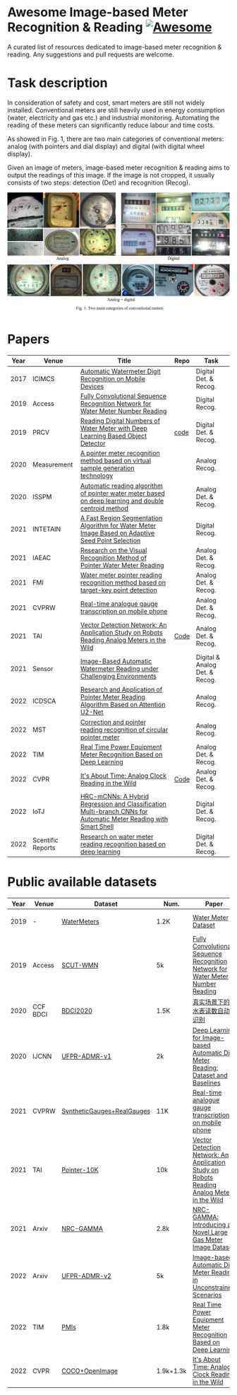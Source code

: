 # Awesome Image-based Meter Recognition & Reading [![Awesome](https://cdn.rawgit.com/sindresorhus/awesome/d7305f38d29fed78fa85652e3a63e154dd8e8829/media/badge.svg)](https://github.com/sindresorhus/awesome#readme)


A curated list of resources dedicated to image-based meter recognition & reading. Any suggestions and pull requests are welcome.

# Task description

In consideration of safety and cost, smart meters are still not widely installed. Conventional meters are still heavily used in energy consumption (water, electricity and gas etc.) and industrial monitoring. Automating the reading of these meters can significantly reduce labour and time costs. 

As showed in Fig. 1, there are two main categories of conventional meters: analog (with pointers and dial display) and digital (with digital wheel display). 

Given an image of meters, image-based meter recognition & reading aims to output the readings of this image. If the image is not cropped, it usually consists of two steps: detection (Det) and recognition (Recog). 

![Fig. 1](./imgs/fig1.jpg 'Fig. 1')


# Papers

|Year|Venue|Title|Repo|Task|
|----|----|-----|----|----|
|2017|ICIMCS|[Automatic Watermeter Digit Recognition on Mobile Devices](https://link.springer.com/chapter/10.1007/978-981-10-8530-7_9)||Digital Det. & Recog.|
|2019|Access|[Fully Convolutional Sequence Recognition Network for Water Meter Number Reading](https://ieeexplore.ieee.org/abstract/document/8606091)||Digital Recog.|
|2019|PRCV|[Reading Digital Numbers of Water Meter with Deep Learning Based Object Detector](https://link.springer.com/chapter/10.1007/978-3-030-31654-9_4)|[code](https://github.com/sloan96/water-meter-recognition)|Digital Det. & Recog.|
|2020|Measurement|[A pointer meter recognition method based on virtual sample generation technology](https://www.sciencedirect.com/science/article/pii/S0263224120305005)||Analog Recog.|
|2020|ISSPM|[Automatic reading algorithm of pointer water meter based on deep learning and double centroid method](https://link.springer.com/chapter/10.1007/978-981-33-4575-1_46)||Analog Det. & Recog.|
|2021|INTETAIN|[A Fast Region Segmentation Algorithm for Water Meter Image Based on Adaptive Seed Point Selection](https://link.springer.com/chapter/10.1007/978-3-030-99188-3_3)||Digital Recog.|
|2021|IAEAC|[Research on the Visual Recognition Method of Pointer Water Meter Reading](https://ieeexplore.ieee.org/abstract/document/9390735)||Analog Det. & Recog.|
|2021|FMI|[Water meter pointer reading recognition method based on target-key point detection](https://www.sciencedirect.com/science/article/pii/S0263224120305005)||Analog Det. & Recog.|
|2021|CVPRW|[Real-time analogue gauge transcription on mobile phone](https://openaccess.thecvf.com/content/CVPR2021W/MAI/html/Howells_Real-ime_Analogue_Gauge_Transcription_on_Mobile_Phone_CVPRW_2021_paper.html)||Analog Det. & Recog.|
|2021|TAI|[Vector Detection Network: An Application Study on Robots Reading Analog Meters in the Wild](https://ieeexplore.ieee.org/abstract/document/9526566)|[Code](https://github.com/DrawZeroPoint/VectorDetectionNetwork)|Analog Det. & Recog.|
|2021|Sensor|[Image-Based Automatic Watermeter Reading under Challenging Environments](https://www.mdpi.com/1424-8220/21/2/434)||Digital & Analog Det. & Recog.|
|2022|ICDSCA|[Research and Application of Pointer Meter Reading Algorithm Based on Attention U2-Net](https://ieeexplore.ieee.org/abstract/document/9987814)||Analog Recog.|
|2022|MST|[Correction and pointer reading recognition of circular pointer meter](https://iopscience.iop.org/article/10.1088/1361-6501/ac9ad4/meta)||Analog Recog.|
|2022|TIM|[Real Time Power Equipment Meter Recognition Based on Deep Learning](https://ieeexplore.ieee.org/abstract/document/9839682)||Analog Det. & Recog.|
|2022|CVPR|[It's About Time: Analog Clock Reading in the Wild](https://openaccess.thecvf.com/content/CVPR2022/papers/Yang_Its_About_Time_Analog_Clock_Reading_in_the_Wild_CVPR_2022_paper.pdf)|[Code](https://github.com/charigyang/itsabouttime)|Analog Det. & Recog.|
|2022|IoTJ|[HRC-mCNNs: A Hybrid Regression and Classification Multi-branch CNNs for Automatic Meter Reading with Smart Shell](https://ieeexplore.ieee.org/abstract/document/9854084/)||Digital Det. & Recog.|
|2022|Scentific Reports|[Research on water meter reading recognition based on deep learning](https://www.nature.com/articles/s41598-022-17255-3)||Digital Det. & Recog.|


# Public available datasets
|Year|Venue|Dataset|Num.|Paper|Task|
|----|----|-----|----|----|----|
|2019|-|[WaterMeters](https://ieee-dataport.org/open-access/water-meter-dataset)|1.2K|[Water Meter Dataset](https://ieee-dataport.org/open-access/water-meter-dataset)|Digital Det. & Recog.|
|2019|Access|[SCUT-WMN](https://github.com/HCIILAB/Water-Meter-Number-DataSet)|5k|[Fully Convolutional Sequence Recognition Network for Water Meter Number Reading](https://ieeexplore.ieee.org/abstract/document/8606091)|Digital Recog.|
|2020|CCF BDCI|[BDCI2020](https://www.datafountain.cn/competitions/480/datasets)|1.5K|[真实场景下的水表读数自动识别](https://www.datafountain.cn/competitions/480)|Digital Det. & Recog.|
|2020|IJCNN|[UFPR-ADMR-v1](https://github.com/raysonlaroca/ufpr-admr-v1-dataset)|2k|[Deep Learning for Image-based Automatic Dial Meter Reading: Dataset and Baselines](https://ieeexplore.ieee.org/abstract/document/9207318)|Analog Det. & Recog.|
|2021|CVPRW|[SyntheticGauges+RealGauges](http://jjcvision.com/projects/gauge_reading.html)|11K|[Real-time analogue gauge transcription on mobile phone](https://openaccess.thecvf.com/content/CVPR2021W/MAI/html/Howells_Real-ime_Analogue_Gauge_Transcription_on_Mobile_Phone_CVPRW_2021_paper.html)|Analog Det. & Recog.|
|2021|TAI|[Pointer-10K](https://github.com/DrawZeroPoint/VectorDetectionNetwork)|10k|[Vector Detection Network: An Application Study on Robots Reading Analog Meters in the Wild](https://ieeexplore.ieee.org/abstract/document/9526566)|Analog Det. & Recog.|
|2021|Arxiv|[NRC-GAMMA](https://github.com/nrc-cnrc/NRC-GAMMA)|2.8k|[NRC-GAMMA: Introducing a Novel Large Gas Meter Image Dataset](https://arxiv.org/ftp/arxiv/papers/2111/2111.06827.pdf)|Analog Recog.|
|2022|Arxiv|[UFPR-ADMR-v2](https://github.com/guesalomon/ufpr-admr-v2-dataset)|5k|[Image-based Automatic Dial Meter Reading in Unconstrained Scenarios](https://arxiv.org/pdf/2201.02850.pdf)|Analog Det. & Recog.|
|2022|TIM|[PMIs](https://github.com/zzfan3/electric_meter_detect_recognize)|1.8k|[Real Time Power Equipment Meter Recognition Based on Deep Learning](https://ieeexplore.ieee.org/abstract/document/9839682)|Analog Det. & Recog.|
|2022|CVPR|[COCO+OpenImage](https://github.com/charigyang/itsabouttime)|1.9k+1.3k|[It's About Time: Analog Clock Reading in the Wild](https://openaccess.thecvf.com/content/CVPR2022/papers/Yang_Its_About_Time_Analog_Clock_Reading_in_the_Wild_CVPR_2022_paper.pdf)|Analog Det. & Recog.|

